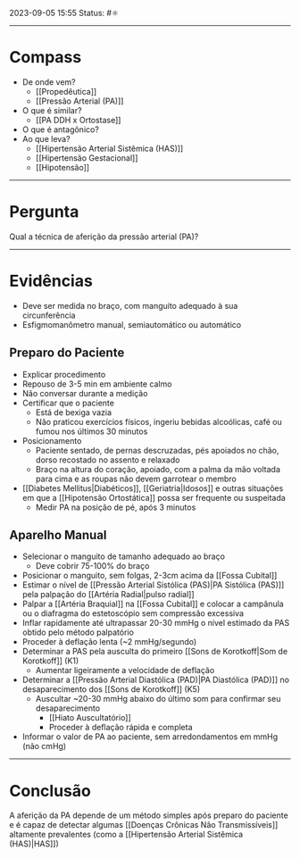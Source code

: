 2023-09-05 15:55
Status: #⚛ 

---
# Compass
- De onde vem?
	- [[Propedêutica]]
	- [[Pressão Arterial (PA)]]
- O que é similar?
	- [[PA DDH x Ortostase]]
- O que é antagônico?
- Ao que leva?
	- [[Hipertensão Arterial Sistêmica (HAS)]]
	- [[Hipertensão Gestacional]]
	- [[Hipotensão]]

----
# Pergunta
Qual a técnica de aferição da pressão arterial (PA)?

---- 
# Evidências
- Deve ser medida no braço, com manguito adequado à sua circunferência
- Esfigmomanômetro manual, semiautomático ou automático
## Preparo do Paciente
- Explicar procedimento
- Repouso de 3-5 min em ambiente calmo
- Não conversar durante a medição
- Certificar que o paciente
	- Está de bexiga vazia
	- Não praticou exercícios físicos, ingeriu bebidas alcoólicas, café ou fumou nos últimos 30 minutos
- Posicionamento
	- Paciente sentado, de pernas descruzadas, pés apoiados no chão, dorso recostado no assento e relaxado
	- Braço na altura do coração, apoiado, com a palma da mão voltada para cima e as roupas não devem garrotear o membro
- [[Diabetes Mellitus|Diabéticos]], [[Geriatria|Idosos]] e outras situações em que a [[Hipotensão Ortostática]] possa ser frequente ou suspeitada
	- Medir PA na posição de pé, após 3 minutos
## Aparelho Manual
- Selecionar o manguito de tamanho adequado ao braço
	- Deve cobrir 75-100% do braço
- Posicionar o manguito, sem folgas, 2-3cm acima da [[Fossa Cubital]]
- Estimar o nível de [[Pressão Arterial Sistólica (PAS)|PA Sistólica (PAS)]] pela palpação do [[Artéria Radial|pulso radial]]
- Palpar a [[Artéria Braquial]] na [[Fossa Cubital]] e colocar a campânula ou o diafragma do estetoscópio sem compressão excessiva
- Inflar rapidamente até ultrapassar 20-30 mmHg o nível estimado da PAS obtido pelo método palpatório
- Proceder à deflação lenta (~2 mmHg/segundo) 
- Determinar a PAS pela ausculta do primeiro [[Sons de Korotkoff|Som de Korotkoff]] (K1)
	- Aumentar ligeiramente a velocidade de deflação
- Determinar a [[Pressão Arterial Diastólica (PAD)|PA Diastólica (PAD)]] no desaparecimento dos [[Sons de Korotkoff]] (K5)
	- Auscultar ~20-30 mmHg abaixo do último som para confirmar seu desaparecimento
		- [[Hiato Auscultatório]]
		- Proceder à deflação rápida e completa
- Informar o valor de PA ao paciente, sem arredondamentos em mmHg (não cmHg)

----  
# Conclusão
A aferição da PA depende de um método simples após preparo do paciente e é capaz de detectar algumas [[Doenças Crônicas Não Transmissíveis]] altamente prevalentes (como a [[Hipertensão Arterial Sistêmica (HAS)|HAS]])
